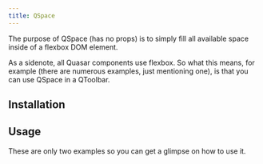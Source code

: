 ```yaml
---
title: QSpace
---
```

The purpose of QSpace (has no props) is to simply fill all available space inside of a flexbox DOM element.

As a sidenote, all Quasar components use flexbox. So what this means, for example (there are numerous examples, just mentioning one), is that you can use QSpace in a QToolbar.

## Installation
<doc-installation components="QSpace" />

## Usage
These are only two examples so you can get a glimpse on how to use it.

<doc-example title="Basic" file="QSpace/Basic" />
